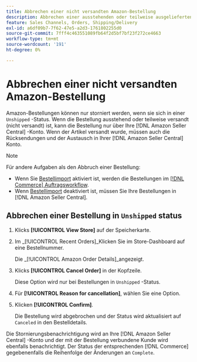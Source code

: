 ```yaml
---
title: Abbrechen einer nicht versandten Amazon-Bestellung
description: Abbrechen einer ausstehenden oder teilweise ausgelieferten (unausgelieferten) Bestellung über Ihre Amazon [!DNL Seller Central] -Konto.
feature: Sales Channels, Orders, Shipping/Delivery
exl-id: a6df09b7-7f62-47e5-a2d3-1761802255d0
source-git-commit: 7fff4c463551089fb64f2d5bf7bf23f272ce4663
workflow-type: tm+mt
source-wordcount: '191'
ht-degree: 0%

---
```


# Abbrechen einer nicht versandten Amazon-Bestellung

Amazon-Bestellungen können nur storniert werden, wenn sie sich in einer `Unshipped` -Status. Wenn die Bestellung ausstehend oder teilweise versandt (nicht versandt) ist, kann die Bestellung nur über Ihre [!DNL Amazon Seller Central] -Konto. Wenn der Artikel versandt wurde, müssen auch die Rücksendungen und der Austausch in Ihrer [!DNL Amazon Seller Central] Konto.

>[!NOTE]
>
>Für andere Aufgaben als den Abbruch einer Bestellung:
>
>- Wenn Sie [Bestellimport](./order-settings.md) aktiviert ist, werden die Bestellungen im [[!DNL Commerce] Auftragsworkflow](https://experienceleague.adobe.com/docs/commerce-admin/stores-sales/order-management/orders/orders.html).
>- Wenn [Bestellimport](./order-settings.md) deaktiviert ist, müssen Sie Ihre Bestellungen in [!DNL Amazon Seller Central].

## Abbrechen einer Bestellung in `Unshipped` status

1. Klicks **[!UICONTROL View Store]** auf der Speicherkarte.

1. Im _[!UICONTROL Recent Orders]_Klicken Sie im Store-Dashboard auf eine Bestellnummer.

   Die _[!UICONTROL Amazon Order Details]_angezeigt.

1. Klicks **[!UICONTROL Cancel Order]** in der Kopfzeile.

   Diese Option wird nur bei Bestellungen in `Unshipped` -Status.

1. Für **[!UICONTROL Reason for cancellation]**, wählen Sie eine Option.

1. Klicken **[!UICONTROL Confirm]**.

   Die Bestellung wird abgebrochen und der Status wird aktualisiert auf `Canceled` in den Bestelldetails.

Die Stornierungsbenachrichtigung wird an Ihre [!DNL Amazon Seller Central] -Konto und der mit der Bestellung verbundene Kunde wird ebenfalls benachrichtigt. Der Status der entsprechenden [!DNL Commerce] gegebenenfalls die Reihenfolge der Änderungen an `Complete`.
